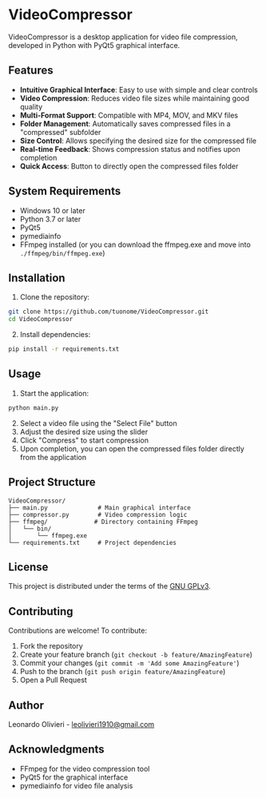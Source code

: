 # VideoCompressor

VideoCompressor is a desktop application for video file compression, developed in Python with PyQt5 graphical interface.

## Features

- **Intuitive Graphical Interface**: Easy to use with simple and clear controls
- **Video Compression**: Reduces video file sizes while maintaining good quality
- **Multi-Format Support**: Compatible with MP4, MOV, and MKV files
- **Folder Management**: Automatically saves compressed files in a "compressed" subfolder
- **Size Control**: Allows specifying the desired size for the compressed file
- **Real-time Feedback**: Shows compression status and notifies upon completion
- **Quick Access**: Button to directly open the compressed files folder

## System Requirements

- Windows 10 or later
- Python 3.7 or later
- PyQt5
- pymediainfo
- FFmpeg installed (or you can download the ffmpeg.exe and move into ``./ffmpeg/bin/ffmpeg.exe``)

## Installation

1. Clone the repository:

```bash
git clone https://github.com/tuonome/VideoCompressor.git
cd VideoCompressor
```

2. Install dependencies:

```bash
pip install -r requirements.txt
```

## Usage

1. Start the application:

```bash
python main.py
```

2. Select a video file using the "Select File" button
3. Adjust the desired size using the slider
4. Click "Compress" to start compression
5. Upon completion, you can open the compressed files folder directly from the application

## Project Structure

```
VideoCompressor/
├── main.py              # Main graphical interface
├── compressor.py        # Video compression logic
├── ffmpeg/             # Directory containing FFmpeg
│   └── bin/
│       └── ffmpeg.exe
└── requirements.txt     # Project dependencies
```

## License

This project is distributed under the terms of the [GNU GPLv3](LICENSE).

## Contributing

Contributions are welcome! To contribute:

1. Fork the repository
2. Create your feature branch (`git checkout -b feature/AmazingFeature`)
3. Commit your changes (`git commit -m 'Add some AmazingFeature'`)
4. Push to the branch (`git push origin feature/AmazingFeature`)
5. Open a Pull Request

## Author

Leonardo Olivieri - leolivieri1910@gmail.com

## Acknowledgments

- FFmpeg for the video compression tool
- PyQt5 for the graphical interface
- pymediainfo for video file analysis
